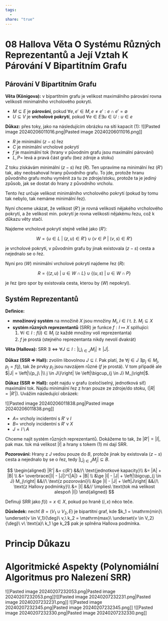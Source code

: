 ```yaml
---
tags:
  - 
share: "true"
---
```


# 08 Hallova Věta O Systému Různých Reprezentantů a Její Vztah K Párování V Bipartitním Grafu

## Párování V Bipartitním Grafu

**Věta (Königova):** v bipartitním grafu je velikost maximálního párování rovna velikosti minimalního vrcholového pokrytí.

- $M \subseteq E$ je **párování**, pokud $\forall e, e' \in M, e \neq e': e \cap e' = \emptyset$
- $U \subseteq V$ je **vrcholové pokrytí**, pokud $\forall e \in E \exists u \in U: u \in e$

**Důkaz:** přes toky, jako na následujícím obrázku na síti kapacit (1):
![[Pasted image 20240206011016.png|Pasted image 20240206011016.png]]

- $R$ je minimální $(z-s)$ řez
- $C$ je minimální vrcholové pokrytí
- $f$ je maximální tok (hrany v původním grafu jsou maximální párování)
- $L, P =$ levá a pravá část grafu (bez zdroje a stoku)

Z toku získávám minimální $(z-s)$ řez $(R)$. Ten upravíme na minimální řez $(R')$ tak, aby neobsahoval hrany původního grafu. To jde, protože hranu původního grafu mohu vyměnit za tu ze zdroje/stoku, protože ta je jediný způsob, jak se dostat do hrany z původního vrcholu.

Tento řez určuje velikost minimálního vrcholového pokrytí (pokud by tomu tak nebylo, tak nemáme minimální řez).

Nyní chceme ukázat, že velikost $(R')$ je rovná velikosti nějakého vrcholového pokrytí, a že velikost min. pokrytí je rovna velikosti nějakému řezu, což k důkazu věty stačí.

Najdeme vrcholové pokrytí stejně veliké jako $(R')$:

$$W = \left\{u \in L\ |\ (z, u) \in R'\right\} \cup \left\{v \in P\ |\ (v, s) \in R'\right\}$$

je vrcholové pokrytí, v původním grafu by jinak existovala $(z-s)$ cesta a nejednalo se o řez.

Nyní pro $(W)$ minimální vrcholové pokrytí najdeme řez $(R)$:

$$R = \left\{(z, u)\ |\ u \in W \cap L\right\} \cup \left\{(u, s)\ |\ u \in W \cap P\right\}$$

je řez (pro spor by existovala cesta, kterou by $(W)$ nepokryl).

## Systém Reprezentantů

**Definice:**

- **množinový systém** na množině $X$ jsou množiny $M_i, i \in I$ t. ž. $M_i \subseteq X$
- **systém různých reprezentantů** (SRR) je funkce $f: I \mapsto X$ splňující:
    1. $\forall i \in I: f(i) \in M_i$ (z každé množiny volí reprezentanta)
    2. $f$ je prostá (stejného reprezentanta nikdy nevolí dvakrát)

**Věta (Hallova):** SRR $\exists \iff \forall J \subseteq I: \left|\bigcup_{i \in J} M_i\right| \ge |J|$.

**Důkaz (SSR $\Rightarrow$ Hall):** zvolím libovolnou $J \subseteq I$. Pak platí, že $\forall j \in J\ \exists p_j \in M_j, p_j = f(j)$, tak že prvky $p_j$ jsou navzájem různé ($f$ je prostá). V tom případě ale $|J| = \left|\{p_j\ |\\ j \in J\}\right| \le \left|\bigcup_{j \in J} M_j\right|$.

**Důkaz (SSR $\Leftarrow$ Hall):** opět najdu v grafu (celočíselný, jednotková síť) maximální tok. Najdu minimální řez z hran pouze ze zdroje/do stoku, ($|R| = |R'|$). Uvážím následující obrázek:

![[Pasted image 20240206011838.png|Pasted image 20240206011838.png]]
- $A =$ vrcholy incidentní s $R'$ v $I$
- $B =$ vrcholy incidentní s $R'$ v $X$
- $J = I \setminus A$

Chceme najít systém různých reprezentantů. Dokážeme to tak, že $|R'| = |I|$, pak max. tok má velikost $|I|$ a hrany s tokem $(1)$ mi dají SRR.

**Pozorování:** Hrany z $J$ vedou pouze do $B$, protože jinak by existovala $(z-s)$ cesta a nejednalo by se o řez, tedy $\left|\bigcup_{j \in J} M_j\right| \subseteq B$.

$$
\begin{aligned}
|R'| &= c(R') &&//\ \text{jednotkové kapacity}\\
&= |A| + |B| \\
&= \overbrace{|I| - |J|}^{|A|} + |B| \\
&\ge |I| - |J| + \left|\bigcup_{j \in J} M_j\right| &&//\ \text{z pozorování}\\
&\ge |I| - |J| + \left|J\right| &&//\ \text{z Hallovy podmínky}\\
&= |I| &&// \implies\ \text{tok má velikost alespoň |I|}
\end{aligned}
$$

Definuji SRR jako $f(i) = x \in X$, pokud po hraně $(i, x)$ něco teče.

**Důsledek:** nechť $B = (V_1 \cup V_2, E)$ je bipartitní graf, kde $k_1 = \mathrm{min}\ \underset{v \in V_1}{\deg}\ v,\ k_2 = \mathrm{max}\ \underset{v \in V_2}{\deg}\ v\ \text{a}\ k_1 \ge k_2$ pak je splněna Hallova podmínka.

# Princip Důkazu

# Algoritmické Aspekty (Polynomiální Algoritmus pro Nalezení SRR)

![[Pasted image 20240207232053.png|Pasted image 20240207232053.png]]![[Pasted image 20240207232231.png|Pasted image 20240207232231.png]]
![[Pasted image 20240207232345.png|Pasted image 20240207232345.png]]
![[Pasted image 20240207232330.png|Pasted image 20240207232330.png]]